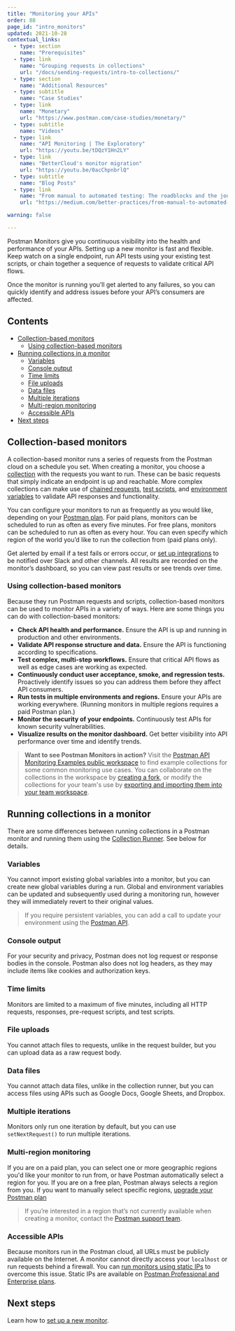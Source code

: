 ```yaml
---
title: "Monitoring your APIs"
order: 88
page_id: "intro_monitors"
updated: 2021-10-28
contextual_links:
  - type: section
    name: "Prerequisites"
  - type: link
    name: "Grouping requests in collections"
    url: "/docs/sending-requests/intro-to-collections/"
  - type: section
    name: "Additional Resources"
  - type: subtitle
    name: "Case Studies"
  - type: link
    name: "Monetary"
    url: "https://www.postman.com/case-studies/monetary/"
  - type: subtitle
    name: "Videos"
  - type: link
    name: "API Monitoring | The Exploratory"
    url: "https://youtu.be/tDQzY1Hn2LY"
  - type: link
    name: "BetterCloud's monitor migration"
    url: "https://youtu.be/0acChpnbrlQ"
  - type: subtitle
    name: "Blog Posts"
  - type: link
    name: "From manual to automated testing: The roadblocks and the journey"
    url: "https://medium.com/better-practices/from-manual-to-automated-testing-the-roadblocks-and-the-journey-6333dfacc5ae"

warning: false

---
```


Postman Monitors give you continuous visibility into the health and performance of your APIs. Setting up a new monitor is fast and flexible. Keep watch on a single endpoint, run API tests using your existing test scripts, or chain together a sequence of requests to validate critical API flows.

Once the monitor is running you’ll get alerted to any failures, so you can quickly identify and address issues before your API’s consumers are affected.

## Contents

* [Collection-based monitors](#collection-based-monitors)
    * [Using collection-based monitors](#using-collection-based-monitors)
* [Running collections in a monitor](#running-collections-in-a-monitor)
    * [Variables](#variables)
    * [Console output](#console-output)
    * [Time limits](#time-limits)
    * [File uploads](#file-uploads)
    * [Data files](#data-files)
    * [Multiple iterations](#multiple-iterations)
    * [Multi-region monitoring](#multi-region-monitoring)
    * [Accessible APIs](#accessible-apis)
* [Next steps](#next-steps)

## Collection-based monitors

A collection-based monitor runs a series of requests from the Postman cloud on a schedule you set. When creating a monitor, you choose a [collection](/docs/sending-requests/intro-to-collections/) with the requests you want to run. These can be basic requests that simply indicate an endpoint is up and reachable. More complex collections can make use of [chained requests](https://www.youtube.com/watch?v=shYn3Ys3ygE), [test scripts](/docs/writing-scripts/test-scripts/), and [environment variables](/docs/sending-requests/managing-environments/) to validate API responses and functionality.

You can configure your monitors to run as frequently as you would like, depending on your [Postman plan](https://www.postman.com/pricing/). For paid plans, monitors can be scheduled to run as often as every five minutes. For free plans, monitors can be scheduled to run as often as every hour. You can even specify which region of the world you’d like to run the collection from (paid plans only).

Get alerted by email if a test fails or errors occur, or [set up integrations](/docs/integrations/intro-integrations/) to be notified over Slack and other channels. All results are recorded on the monitor’s dashboard, so you can view past results or see trends over time.

### Using collection-based monitors

Because they run Postman requests and scripts, collection-based monitors can be used to monitor APIs in a variety of ways. Here are some things you can do with collection-based monitors:

* **Check API health and performance.** Ensure the API is up and running in production and other environments.
* **Validate API response structure and data.** Ensure the API is functioning according to specifications.
* **Test complex, multi-step workflows.** Ensure that critical API flows as well as edge cases are working as expected.
* **Continuously conduct user acceptance, smoke, and regression tests.** Proactively identify issues so you can address them before they affect API consumers.
* **Run tests in multiple environments and regions.** Ensure your APIs are working everywhere. (Running monitors in multiple regions requires a paid Postman plan.)
* **Monitor the security of your endpoints.** Continuously test APIs for known security vulnerabilities.
* **Visualize results on the monitor dashboard.** Get better visibility into API performance over time and identify trends.

> **Want to see Postman Monitors in action?** Visit the [Postman API Monitoring Examples public workspace](https://www.postman.com/postman/workspace/postman-api-monitoring-examples/overview) to find example collections for some common monitoring use cases. You can collaborate on the collections in the workspace by [creating a fork](/docs/collaborating-in-postman/version-control-for-collections/#forking-a-collection), or modify the collections for your team's use by [exporting and importing them into your team workspace](/docs/getting-started/importing-and-exporting-data/#exporting-collections).

## Running collections in a monitor

There are some differences between running collections in a Postman monitor and running them using the [Collection Runner](/docs/running-collections/intro-to-collection-runs/). See below for details.

### Variables

You cannot import existing global variables into a monitor, but you can create new global variables during a run. Global and environment variables can be updated and subsequently used during a monitoring run, however they will immediately revert to their original values.

> If you require persistent variables, you can add a call to update your environment using the [Postman API](/docs/developer/intro-api/).

### Console output

For your security and privacy, Postman does not log request or response bodies in the console. Postman also does not log headers, as they may include items like cookies and authorization keys.

### Time limits

Monitors are limited to a maximum of five minutes, including all HTTP requests, responses, pre-request scripts, and test scripts.

### File uploads

You cannot attach files to requests, unlike in the request builder, but you can upload data as a raw request body.

### Data files

You cannot attach data files, unlike in the collection runner, but you can access files using APIs such as Google Docs, Google Sheets, and Dropbox.

### Multiple iterations

Monitors only run one iteration by default, but you can use `setNextRequest()` to run multiple iterations.

### Multi-region monitoring

If you are on a paid plan, you can select one or more geographic regions you'd like your monitor to run from, or have Postman automatically select a region for you. If you are on a free plan, Postman always selects a region from you. If you want to manually select specific regions, [upgrade your Postman plan](https://www.postman.com/pricing)

> If you’re interested in a region that’s not currently available when creating a monitor, contact the [Postman support team](https://www.postman.com/support/).

### Accessible APIs

Because monitors run in the Postman cloud, all URLs must be publicly available on the Internet. A monitor cannot directly access your `localhost` or run requests behind a firewall. You can [run monitors using static IPs](/docs/monitoring-your-api/using-static-IPs-to-monitor/) to overcome this issue. Static IPs are available on [Postman Professional and Enterprise plans](https://www.postman.com/pricing).

## Next steps

Learn how to [set up a new monitor](/docs/monitoring-your-api/setting-up-monitor/).
